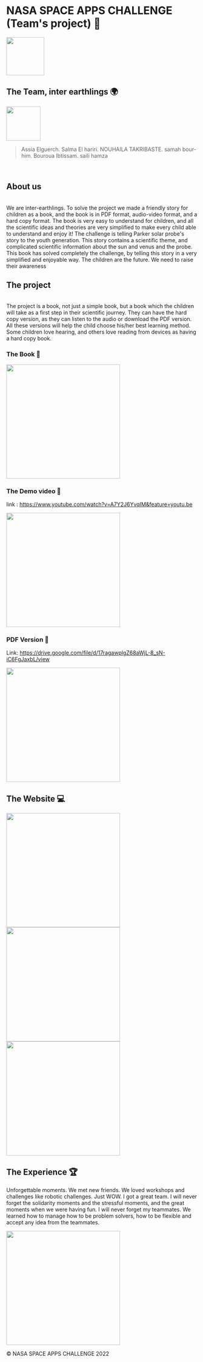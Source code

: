 # NASA SPACE APPS CHALLENGE (Team's project) 🚀

<img src='https://upload.wikimedia.org/wikipedia/commons/thumb/e/e5/NASA_logo.svg/2449px-NASA_logo.svg.png' height='100'>

## The Team, inter earthlings 🌍

<img src='https://sa-2019.s3.amazonaws.com/media/images/cb3a2390-238f-4932-95be-976b1c1e4b00.max-1000x1000.png' height='90'>

>Assia Elguerch.
  Salma El hariri.
   NOUHAILA TAKRIBASTE.
    samah bour-him.
     Bouroua Ibtissam.
       saili hamza
<br>

## About us

<br>
We are inter-earthlings. To solve the project we made a friendly story for children as a book, and the book is in PDF format, audio-video format, and a hard copy format. The book is very easy to understand for children, and all the scientific ideas and theories are very simplified to make every child able to understand and enjoy it! The challenge is telling Parker solar probe's story to the youth generation. This story contains a scientific theme, and complicated scientific information about the sun and venus and the probe. This book has solved completely the challenge, by telling this story in a very simplified and enjoyable way. The children are the future. We need to raise their awareness
 <br>
 
## The project 


<br>
The project is a book, not just a simple book, but a book which the children will take as a first step in their scientific journey. They can have the hard copy version, as they can listen to the audio or download the PDF version. All these versions will help the child choose his/her best learning method. Some children love hearing, and others love reading from devices as having a hard copy book.


### The Book 📖

<img src='https://sa-2019.s3.amazonaws.com/media/images/f074c395-d157-4591-8d7c-49bf34e616b9.max-1000x1000.png' height='300'>

### The Demo video 🎥

link : https://www.youtube.com/watch?v=A7Y2J6YvqIM&feature=youtu.be

<img src='https://sa-2019.s3.amazonaws.com/media/images/e69cd0f0-41c1-4e3e-b0ca-e7d4d9e3b909.max-1000x1000.jpg' height='300'>

### PDF Version 📌


Link: https://drive.google.com/file/d/17ragawplgZ68aWjL-8_sN-iC6FgJaxbL/view


<img src='https://sa-2019.s3.amazonaws.com/media/images/84e098a9-9c2b-44d7-ad7a-56c20c5fb337.max-1000x1000.jpg' height='300'>


## The Website 💻



<img src='https://sa-2019.s3.amazonaws.com/media/images/4ceab2a9-1de1-4195-bb84-871f18a8410b.max-1000x1000.jpg' height='300'>

<img src='https://sa-2019.s3.amazonaws.com/media/images/e9c775bd-f625-4f46-b295-7d0cef35e709.max-1000x1000.png' height='300'>

<img src='https://sa-2019.s3.amazonaws.com/media/images/aca67339-8608-41f0-8484-123708efcc0b.max-1000x1000.png' height='300'>


## The Experience 🏆

Unforgettable moments. We met new friends. We loved workshops and challenges like robotic challenges. Just WOW. I got a great team. I will never forget the solidarity moments and the stressful moments, and the great moments when we were having fun. I will never forget my teammates. We learned how to manage how to be problem solvers, how to be flexible and accept any idea from the teammates.


<img src='https://sa-2019.s3.amazonaws.com/media/images/5c607645-dafe-4b7d-ba40-5509f36657cf.max-1000x1000.jpg' height='300'>


© NASA SPACE APPS CHALLENGE 2022


